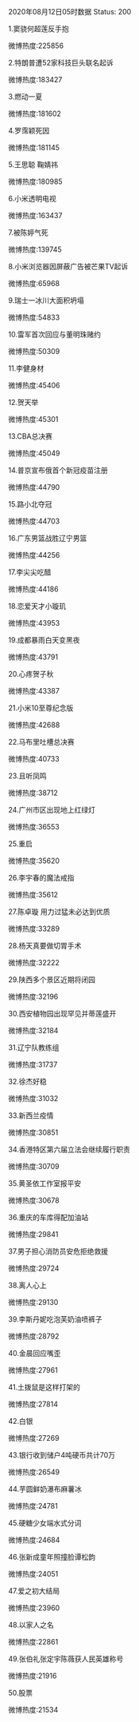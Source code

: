 2020年08月12日05时数据
Status: 200

1.窦骁何超莲反手抱

微博热度:225856

2.特朗普遭52家科技巨头联名起诉

微博热度:183427

3.燃动一夏

微博热度:181602

4.罗霈颖死因

微博热度:181145

5.王思聪 鞠婧祎

微博热度:180985

6.小米透明电视

微博热度:163437

7.被陈婷气死

微博热度:139745

8.小米浏览器因屏蔽广告被芒果TV起诉

微博热度:65968

9.瑞士一冰川大面积坍塌

微博热度:54833

10.雷军首次回应与董明珠赌约

微博热度:50309

11.李健身材

微博热度:45406

12.贺天举

微博热度:45301

13.CBA总决赛

微博热度:45049

14.普京宣布俄首个新冠疫苗注册

微博热度:44790

15.路小北夺冠

微博热度:44703

16.广东男篮战胜辽宁男篮

微博热度:44256

17.李尖尖吃醋

微博热度:44186

18.恋爱天才小璇玑

微博热度:43953

19.成都暴雨白天变黑夜

微博热度:43791

20.心疼贺子秋

微博热度:43387

21.小米10至尊纪念版

微博热度:42688

22.马布里吐槽总决赛

微博热度:40733

23.且听凤鸣

微博热度:38712

24.广州市区出现地上红绿灯

微博热度:36553

25.重启

微博热度:35620

26.李宇春的魔法戒指

微博热度:35612

27.陈卓璇 用力过猛未必达到优质

微博热度:33289

28.杨天真要做切胃手术

微博热度:32222

29.陕西多个景区近期将闭园

微博热度:32196

30.西安植物园出现罕见并蒂莲盛开

微博热度:32184

31.辽宁队教练组

微博热度:31737

32.徐杰好稳

微博热度:31032

33.新西兰疫情

微博热度:30851

34.香港特区第六届立法会继续履行职责

微博热度:30709

35.黄圣依工作室报平安

微博热度:30678

36.重庆的车库得配加油站

微博热度:29841

37.男子担心消防员安危拒绝救援

微博热度:29724

38.离人心上

微博热度:29130

39.李斯丹妮吃泡芙奶油喷裤子

微博热度:28792

40.金晨回应嘴歪

微博热度:27961

41.土拨鼠是这样打架的

微博热度:27814

42.白银

微博热度:27269

43.银行收到储户4吨硬币共计70万

微博热度:26549

44.芋圆鲜奶瀑布麻薯冰

微博热度:24781

45.硬糖少女端水式分词

微博热度:24684

46.张新成童年照撞脸谭松韵

微博热度:24051

47.爱之初大结局

微博热度:23960

48.以家人之名

微博热度:22861

49.张伯礼张定宇陈薇获人民英雄称号

微博热度:21916

50.股票

微博热度:21534

